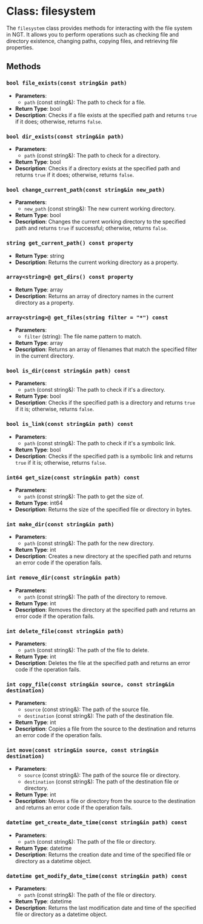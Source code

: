 # Class: filesystem

The `filesystem` class provides methods for interacting with the file system in NGT. It allows you to perform operations such as checking file and directory existence, changing paths, copying files, and retrieving file properties.

## Methods

### `bool file_exists(const string&in path)`
- **Parameters**:
  - `path` (const string&): The path to check for a file.
- **Return Type**: bool
- **Description**: Checks if a file exists at the specified path and returns `true` if it does; otherwise, returns `false`.

### `bool dir_exists(const string&in path)`
- **Parameters**:
  - `path` (const string&): The path to check for a directory.
- **Return Type**: bool
- **Description**: Checks if a directory exists at the specified path and returns `true` if it does; otherwise, returns `false`.

### `bool change_current_path(const string&in new_path)`
- **Parameters**:
  - `new_path` (const string&): The new current working directory.
- **Return Type**: bool
- **Description**: Changes the current working directory to the specified path and returns `true` if successful; otherwise, returns `false`.

### `string get_current_path() const property`
- **Return Type**: string
- **Description**: Returns the current working directory as a property.

### `array<string>@ get_dirs() const property`
- **Return Type**: array<string>
- **Description**: Returns an array of directory names in the current directory as a property.

### `array<string>@ get_files(string filter = "*") const`
- **Parameters**:
  - `filter` (string): The file name pattern to match.
- **Return Type**: array<string>
- **Description**: Returns an array of filenames that match the specified filter in the current directory.

### `bool is_dir(const string&in path) const`
- **Parameters**:
  - `path` (const string&): The path to check if it's a directory.
- **Return Type**: bool
- **Description**: Checks if the specified path is a directory and returns `true` if it is; otherwise, returns `false`.

### `bool is_link(const string&in path) const`
- **Parameters**:
  - `path` (const string&): The path to check if it's a symbolic link.
- **Return Type**: bool
- **Description**: Checks if the specified path is a symbolic link and returns `true` if it is; otherwise, returns `false`.

### `int64 get_size(const string&in path) const`
- **Parameters**:
  - `path` (const string&): The path to get the size of.
- **Return Type**: int64
- **Description**: Returns the size of the specified file or directory in bytes.

### `int make_dir(const string&in path)`
- **Parameters**:
  - `path` (const string&): The path for the new directory.
- **Return Type**: int
- **Description**: Creates a new directory at the specified path and returns an error code if the operation fails.

### `int remove_dir(const string&in path)`
- **Parameters**:
  - `path` (const string&): The path of the directory to remove.
- **Return Type**: int
- **Description**: Removes the directory at the specified path and returns an error code if the operation fails.

### `int delete_file(const string&in path)`
- **Parameters**:
  - `path` (const string&): The path of the file to delete.
- **Return Type**: int
- **Description**: Deletes the file at the specified path and returns an error code if the operation fails.

### `int copy_file(const string&in source, const string&in destination)`
- **Parameters**:
  - `source` (const string&): The path of the source file.
  - `destination` (const string&): The path of the destination file.
- **Return Type**: int
- **Description**: Copies a file from the source to the destination and returns an error code if the operation fails.

### `int move(const string&in source, const string&in destination)`
- **Parameters**:
  - `source` (const string&): The path of the source file or directory.
  - `destination` (const string&): The path of the destination file or directory.
- **Return Type**: int
- **Description**: Moves a file or directory from the source to the destination and returns an error code if the operation fails.

### `datetime get_create_date_time(const string&in path) const`
- **Parameters**:
  - `path` (const string&): The path of the file or directory.
- **Return Type**: datetime
- **Description**: Returns the creation date and time of the specified file or directory as a datetime object.

### `datetime get_modify_date_time(const string&in path) const`
- **Parameters**:
  - `path` (const string&): The path of the file or directory.
- **Return Type**: datetime
- **Description**: Returns the last modification date and time of the specified file or directory as a datetime object.
